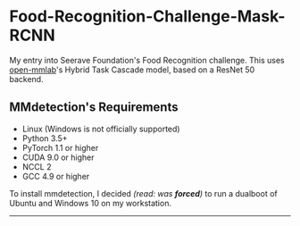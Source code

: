 # Food-Recognition-Challenge-Mask-RCNN
My entry into Seerave Foundation's Food Recognition challenge. This uses [open-mmlab](https://github.com/open-mmlab/mmdetection)'s Hybrid Task Cascade model, based on a ResNet 50 backend.

## MMdetection's Requirements
* Linux (Windows is not officially supported)
* Python 3.5+
* PyTorch 1.1 or higher
* CUDA 9.0 or higher
* NCCL 2
* GCC 4.9 or higher

To install mmdetection, I decided *(read: was **forced**)* to run a dualboot of Ubuntu and Windows 10 on my workstation.

---
